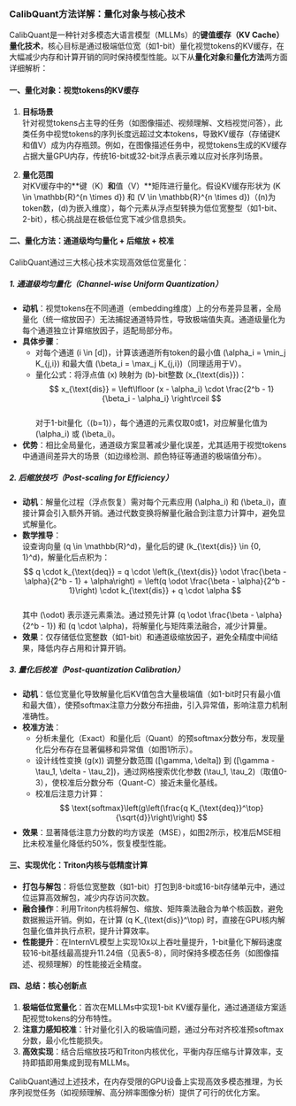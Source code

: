 ### CalibQuant方法详解：量化对象与核心技术

CalibQuant是一种针对多模态大语言模型（MLLMs）的**键值缓存（KV Cache）量化技术**，核心目标是通过极端低位宽（如1-bit）量化视觉tokens的KV缓存，在大幅减少内存和计算开销的同时保持模型性能。以下从**量化对象**和**量化方法**两方面详细解析：


#### 一、量化对象：视觉tokens的KV缓存
1. **目标场景**  
   针对视觉tokens占主导的任务（如图像描述、视频理解、文档视觉问答），此类任务中视觉tokens的序列长度远超过文本tokens，导致KV缓存（存储键K和值V）成为内存瓶颈。例如，在图像描述任务中，视觉tokens生成的KV缓存占据大量GPU内存，传统16-bit或32-bit浮点表示难以应对长序列场景。

2. **量化范围**  
   对KV缓存中的**键（K）**和**值（V）**矩阵进行量化。假设KV缓存形状为 \(K \in \mathbb{R}^{n \times d}\) 和 \(V \in \mathbb{R}^{n \times d}\)（\(n\)为token数，\(d\)为嵌入维度），每个元素从浮点型转换为低位宽整型（如1-bit、2-bit），核心挑战是在极低位宽下减少信息损失。


#### 二、量化方法：通道级均匀量化 + 后缩放 + 校准
CalibQuant通过三大核心技术实现高效低位宽量化：

##### 1. **通道级均匀量化（Channel-wise Uniform Quantization）**
   - **动机**：视觉tokens在不同通道（embedding维度）上的分布差异显著，全局量化（统一缩放因子）无法捕捉通道特异性，导致极端值失真。通道级量化为每个通道独立计算缩放因子，适配局部分布。
   - **具体步骤**：  
     - 对每个通道 \(i \in [d]\)，计算该通道所有token的最小值 \(\alpha_i = \min_j K_{j,i}\) 和最大值 \(\beta_i = \max_j K_{j,i}\)（同理适用于V）。  
     - 量化公式：将浮点值 \(x\) 映射为 \(b\)-bit整数 \(x_{\text{dis}}\)：  
       $$
       x_{\text{dis}} = \left\lfloor (x - \alpha_i) \cdot \frac{2^b - 1}{\beta_i - \alpha_i} \right\rceil
       $$  
       对于1-bit量化（\(b=1\)），每个通道的元素仅取0或1，对应解量化值为 \(\alpha_i\) 或 \(\beta_i\)。  
   - **优势**：相比全局量化，通道级方案显著减少量化误差，尤其适用于视觉tokens中通道间差异大的场景（如边缘检测、颜色特征等通道的极端值分布）。

##### 2. **后缩放技巧（Post-scaling for Efficiency）**
   - **动机**：解量化过程（浮点恢复）需对每个元素应用 \(\alpha_i\) 和 \(\beta_i\)，直接计算会引入额外开销。通过代数变换将解量化融合到注意力计算中，避免显式解量化。  
   - **数学推导**：  
     设查询向量 \(q \in \mathbb{R}^d\)，量化后的键 \(k_{\text{dis}} \in \{0, 1\}^d\)，解量化后点积为：  
     $$
     q \cdot k_{\text{deq}} = q \cdot \left(k_{\text{dis}} \odot \frac{\beta - \alpha}{2^b - 1} + \alpha\right) = \left(q \odot \frac{\beta - \alpha}{2^b - 1}\right) \cdot k_{\text{dis}} + q \cdot \alpha
     $$  
     其中 \(\odot\) 表示逐元素乘法。通过预先计算 \(q \odot \frac{\beta - \alpha}{2^b - 1}\) 和 \(q \cdot \alpha\)，将解量化与矩阵乘法融合，减少计算量。  
   - **效果**：仅存储低位宽整数（如1-bit）和通道级缩放因子，避免全精度中间结果，降低内存占用和计算开销。

##### 3. **量化后校准（Post-quantization Calibration）**
   - **动机**：低位宽量化导致解量化后KV值包含大量极端值（如1-bit时只有最小值和最大值），使预softmax注意力分数分布扭曲，引入异常值，影响注意力机制准确性。  
   - **校准方法**：  
     - 分析未量化（Exact）和量化后（Quant）的预softmax分数分布，发现量化后分布存在显著偏移和异常值（如图1所示）。  
     - 设计线性变换 \(g(x)\) 调整分数范围 \([\gamma, \delta]\) 到 \([\gamma - \tau_1, \delta - \tau_2]\)，通过网格搜索优化参数 \(\tau_1, \tau_2\)（取值0-3），使校准后分数分布（Quant-C）接近未量化基线。  
     - 校准后注意力计算：  
       $$
       \text{softmax}\left(g\left(\frac{q K_{\text{deq}}^\top}{\sqrt{d}}\right)\right)
       $$  
   - **效果**：显著降低注意力分数的均方误差（MSE），如图2所示，校准后MSE相比未校准量化降低约50%，恢复模型性能。


#### 三、实现优化：Triton内核与低精度计算
- **打包与解包**：将低位宽整数（如1-bit）打包到8-bit或16-bit存储单元中，通过位运算高效解包，减少内存访问次数。  
- **融合操作**：利用Triton内核将解包、缩放、矩阵乘法融合为单个核函数，避免数据搬运开销。例如，在计算 \(q K_{\text{dis}}^\top\) 时，直接在GPU核内解包量化值并执行点积，提升计算效率。  
- **性能提升**：在InternVL模型上实现10x以上吞吐量提升，1-bit量化下解码速度较16-bit基线最高提升11.24倍（见表5-8），同时保持多模态任务（如图像描述、视频理解）的性能接近全精度。


#### 四、总结：核心创新点
1. **极端低位宽量化**：首次在MLLMs中实现1-bit KV缓存量化，通过通道级方案适配视觉tokens的分布特性。  
2. **注意力感知校准**：针对量化引入的极端值问题，通过分布对齐校准预softmax分数，最小化性能损失。  
3. **高效实现**：结合后缩放技巧和Triton内核优化，平衡内存压缩与计算效率，支持即插即用集成到现有MLLMs。

CalibQuant通过上述技术，在内存受限的GPU设备上实现高效多模态推理，为长序列视觉任务（如视频理解、高分辨率图像分析）提供了可行的优化方案。